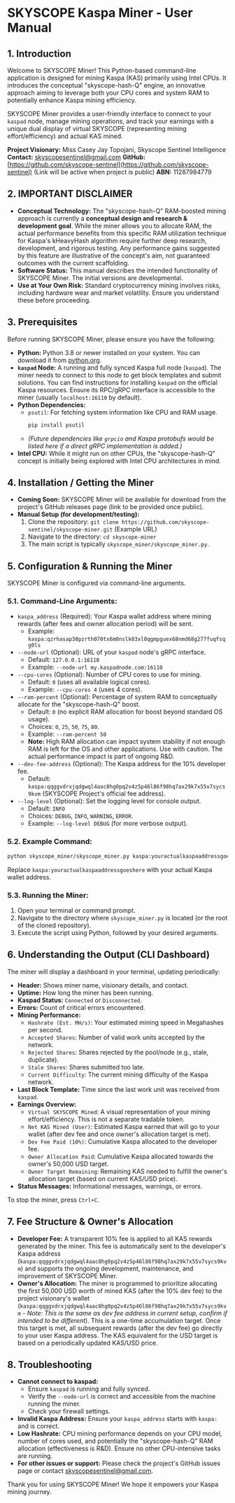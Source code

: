 # SKYSCOPE Kaspa Miner - User Manual

## 1. Introduction

Welcome to SKYSCOPE Miner! This Python-based command-line application is designed for mining Kaspa (KAS) primarily using Intel CPUs. It introduces the conceptual "skyscope-hash-Q" engine, an innovative approach aiming to leverage both your CPU cores and system RAM to potentially enhance Kaspa mining efficiency.

SKYSCOPE Miner provides a user-friendly interface to connect to your `kaspad` node, manage mining operations, and track your earnings with a unique dual display of virtual SKYSCOPE (representing mining effort/efficiency) and actual KAS mined.

**Project Visionary:** Miss Casey Jay Topojani, Skyscope Sentinel Intelligence
**Contact:** skyscopesentinel@gmail.com
**GitHub:** [https://github.com/skyscope-sentinel](https://github.com/skyscope-sentinel) (Link will be active when project is public)
**ABN:** 11287984779

## 2. IMPORTANT DISCLAIMER

*   **Conceptual Technology:** The "skyscope-hash-Q" RAM-boosted mining approach is currently a **conceptual design and research & development goal**. While the miner allows you to allocate RAM, the actual performance benefits from this specific RAM utilization technique for Kaspa's kHeavyHash algorithm require further deep research, development, and rigorous testing. Any performance gains suggested by this feature are illustrative of the concept's aim, not guaranteed outcomes with the current scaffolding.
*   **Software Status:** This manual describes the intended functionality of SKYSCOPE Miner. The initial versions are developmental.
*   **Use at Your Own Risk:** Standard cryptocurrency mining involves risks, including hardware wear and market volatility. Ensure you understand these before proceeding.

## 3. Prerequisites

Before running SKYSCOPE Miner, please ensure you have the following:

*   **Python:** Python 3.8 or newer installed on your system. You can download it from [python.org](https://www.python.org/).
*   **`kaspad` Node:** A running and fully synced Kaspa full node (`kaspad`). The miner needs to connect to this node to get block templates and submit solutions. You can find instructions for installing `kaspad` on the official Kaspa resources. Ensure its RPC/gRPC interface is accessible to the miner (usually `localhost:16110` by default).
*   **Python Dependencies:**
    *   `psutil`: For fetching system information like CPU and RAM usage.
        ```bash
        pip install psutil
        ```
    *   *(Future dependencies like `grpcio` and Kaspa protobufs would be listed here if a direct gRPC implementation is added.)*
*   **Intel CPU:** While it might run on other CPUs, the "skyscope-hash-Q" concept is initially being explored with Intel CPU architectures in mind.

## 4. Installation / Getting the Miner

*   **Coming Soon:** SKYSCOPE Miner will be available for download from the project's GitHub releases page (link to be provided once public).
*   **Manual Setup (for development/testing):**
    1.  Clone the repository: `git clone https://github.com/skyscope-sentinel/skyscope-miner.git` (Example URL)
    2.  Navigate to the directory: `cd skyscope-miner`
    3.  The main script is typically `skyscope_miner/skyscope_miner.py`.

## 5. Configuration & Running the Miner

SKYSCOPE Miner is configured via command-line arguments.

### 5.1. Command-Line Arguments:

*   `kaspa_address` (Required): Your Kaspa wallet address where mining rewards (after fees and owner allocation period) will be sent.
    *   Example: `kaspa:qzrhasap30pzrth070tx6m0nslk03xl0qgmpguex68nmd68g277fuqfsqg0ls`
*   `--node-url` (Optional): URL of your `kaspad` node's gRPC interface.
    *   Default: `127.0.0.1:16110`
    *   Example: `--node-url my.kaspadnode.com:16110`
*   `--cpu-cores` (Optional): Number of CPU cores to use for mining.
    *   Default: `0` (uses all available logical cores).
    *   Example: `--cpu-cores 4` (uses 4 cores).
*   `--ram-percent` (Optional): Percentage of system RAM to conceptually allocate for the "skyscope-hash-Q" boost.
    *   Default: `0` (no explicit RAM allocation for boost beyond standard OS usage).
    *   Choices: `0`, `25`, `50`, `75`, `80`.
    *   Example: `--ram-percent 50`
    *   **Note:** High RAM allocation can impact system stability if not enough RAM is left for the OS and other applications. Use with caution. The actual performance impact is part of ongoing R&D.
*   `--dev-fee-address` (Optional): The Kaspa address for the 10% developer fee.
    *   Default: `kaspa:qqggvdrxjqdgwql4aac8hg0pq2v4z5p46l86f98hq7ax29k7x55v7sycs9kvm` (SKYSCOPE Project's official fee address).
*   `--log-level` (Optional): Set the logging level for console output.
    *   Default: `INFO`
    *   Choices: `DEBUG`, `INFO`, `WARNING`, `ERROR`.
    *   Example: `--log-level DEBUG` (for more verbose output).

### 5.2. Example Command:

```bash
python skyscope_miner/skyscope_miner.py kaspa:youractualkaspaaddressgoeshere --cpu-cores 0 --ram-percent 50 --node-url 127.0.0.1:16110
```

Replace `kaspa:youractualkaspaaddressgoeshere` with your actual Kaspa wallet address.

### 5.3. Running the Miner:

1.  Open your terminal or command prompt.
2.  Navigate to the directory where `skyscope_miner.py` is located (or the root of the cloned repository).
3.  Execute the script using Python, followed by your desired arguments.

## 6. Understanding the Output (CLI Dashboard)

The miner will display a dashboard in your terminal, updating periodically:

*   **Header:** Shows miner name, visionary details, and contact.
*   **Uptime:** How long the miner has been running.
*   **Kaspad Status:** `Connected` or `Disconnected`.
*   **Errors:** Count of critical errors encountered.
*   **Mining Performance:**
    *   `Hashrate (Est. MH/s)`: Your estimated mining speed in Megahashes per second.
    *   `Accepted Shares`: Number of valid work units accepted by the network.
    *   `Rejected Shares`: Shares rejected by the pool/node (e.g., stale, duplicate).
    *   `Stale Shares`: Shares submitted too late.
    *   `Current Difficulty`: The current mining difficulty of the Kaspa network.
*   **Last Block Template:** Time since the last work unit was received from `kaspad`.
*   **Earnings Overview:**
    *   `Virtual SKYSCOPE Mined`: A visual representation of your mining effort/efficiency. This is not a separate tradable token.
    *   `Net KAS Mined (User)`: Estimated Kaspa earned that will go to your wallet (after dev fee and once owner's allocation target is met).
    *   `Dev Fee Paid (10%)`: Cumulative Kaspa allocated to the developer fee.
    *   `Owner Allocation Paid`: Cumulative Kaspa allocated towards the owner's 50,000 USD target.
    *   `Owner Target Remaining`: Remaining KAS needed to fulfill the owner's allocation target (based on current KAS/USD price).
*   **Status Messages:** Informational messages, warnings, or errors.

To stop the miner, press `Ctrl+C`.

## 7. Fee Structure & Owner's Allocation

*   **Developer Fee:** A transparent 10% fee is applied to all KAS rewards generated by the miner. This fee is automatically sent to the developer's Kaspa address (`kaspa:qqggvdrxjqdgwql4aac8hg0pq2v4z5p46l86f98hq7ax29k7x55v7sycs9kvm`) and supports the ongoing development, maintenance, and improvement of SKYSCOPE Miner.
*   **Owner's Allocation:** The miner is programmed to prioritize allocating the first 50,000 USD worth of mined KAS (after the 10% dev fee) to the project visionary's wallet (`kaspa:qqggvdrxjqdgwql4aac8hg0pq2v4z5p46l86f98hq7ax29k7x55v7sycs9kvm` - *Note: This is the same as dev fee address in current setup, confirm if intended to be different*). This is a one-time accumulation target. Once this target is met, all subsequent rewards (after the dev fee) go directly to your user Kaspa address. The KAS equivalent for the USD target is based on a periodically updated KAS/USD price.

## 8. Troubleshooting

*   **Cannot connect to kaspad:**
    *   Ensure `kaspad` is running and fully synced.
    *   Verify the `--node-url` is correct and accessible from the machine running the miner.
    *   Check your firewall settings.
*   **Invalid Kaspa Address:** Ensure your `kaspa_address` starts with `kaspa:` and is correct.
*   **Low Hashrate:** CPU mining performance depends on your CPU model, number of cores used, and potentially the "skyscope-hash-Q" RAM allocation (effectiveness is R&D). Ensure no other CPU-intensive tasks are running.
*   **For other issues or support:** Please check the project's GitHub issues page or contact skyscopesentinel@gmail.com.

Thank you for using SKYSCOPE Miner! We hope it empowers your Kaspa mining journey.
